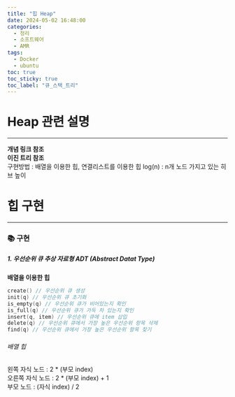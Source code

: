 ```yaml
---
title: "힙 Heap"
date: 2024-05-02 16:48:00
categories:
  - 정리
  - 소프트웨어
  - AMR
tags:
  - Docker
  - ubuntu
toc: true
toc_sticky: true
toc_label: "큐_스택_트리"
---
```


# Heap 관련 설명 
---
**개념 링크 참조** []()    
**이진 트리 참조** []()    
구현방법 : 배열을 이용한 힙, 연결리스트를 이용한 힙
log(n) : n개 노드 가지고 있는 히브 높이
    
# 힙 구현
---
### 📚 구현   

##### 1. 우선순위 큐 추상 자료형 ADT (Abstract Datat Type)    
**배열을 이용한 힙**
```c
create() // 우선순위 큐 생성
init(q) // 우선순위 큐 초기화
is_empty(q) // 우선순위 큐가 비어있는지 확인
is_full(q) // 우선순위 큐가 가득 차 있는지 확인
insert(q, item) // 우선순위 큐에 item 삽입
delete(q) // 우선순위 큐에서 가장 높은 우선순위 항목 삭제
find(q) // 우선순위 큐에서 가장 높은 우선순위 항목 찾기
```
   
###### 배열 힙

왼쪽 자식 노드 : 2 * (부모 index)  
오른쪽 자식 노드 : 2 * (부모 index) + 1  
부모 노드 : (자식 index) / 2  



